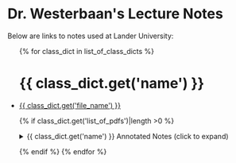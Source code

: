 <script>
    // For anyone looking at this:
    // Obviously this is not a secure way to hide links
    // I'm hiding these links to encourage my students
    // to actually take notes and pay attention during class
    function add_link_by_date(listId,dispDate,urlString){
        if (new Date() >= new Date(dispDate)){
            // TODO: Clean up this Javascript. This works for now, but creating "myItem" might be excessive?

            const segments = new URL(urlString).pathname.split('/');
            const fileName = segments.pop() || segments.pop(); // Handle potential trailing slash

            const myLink=document.createElement('a');
            myLink.href = urlString;
            myLink.text = fileName;
            myLink.target = "_blank"

            const myItem=document.createElement('li');
            myItem.append(myLink);
            document.getElementById(listId).append(myItem);
        }
    }
</script>

<h1>Dr. Westerbaan's Lecture Notes</h1>

Below are links to notes used at Lander University:

<ul>{% for class_dict in list_of_class_dicts %}
<h1> {{ class_dict.get('name') }} </h1>

<li><a href="https://github.com/pwesterbaan/lander_lecture_notes/raw/main/{{ class_dict.get('file_name') }}" target="_blank">{{ class_dict.get('file_name') }}</a></li>

{% if class_dict.get('list_of_pdfs')|length >0 %}
<details name="annotated_notes">
  <summary>{{ class_dict.get('name') }} Annotated Notes (click to expand)</summary>

  <ul id="{{class_dict.get('list_id')}}">{% for file in class_dict.get('list_of_pdfs') %}
    <script> add_link_by_date("{{class_dict.get('list_id')}}","{{class_dict.get('release_date').get(file,'')}}","{{class_dict.get('base_url')}}{{file}}")</script>
{% endfor %}
  </ul>
</details>

{% endif %}
{% endfor %}
</ul>